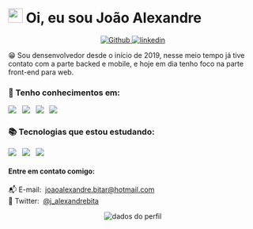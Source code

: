 # <img src="https://github.com/TheDudeThatCode/TheDudeThatCode/blob/master/Assets/Hi.gif" width="29px"> **Oi, eu sou João Alexandre** 

<p align="center">
  <a href="https://github.com/AlexBitar80">
    <img src="https://img.shields.io/badge/AlexBitar80-100000?style=for-the-badge&logo=github&logoColor=white" alt="Github"/>
  </a>
  <a href="https://www.linkedin.com/in/joão-alexandre-bitar-de-andrade/">
    <img src="https://img.shields.io/badge/João%20Alexandre%20-%230077B5.svg?&style=for-the-badge&logo=linkedin&logoColor=white" alt="linkedin"/>
  </a>
</p>

:grin: Sou densenvolvedor desde o início de 2019, nesse meio tempo já tive contato com a parte backed e mobile,
e hoje em dia tenho foco na parte front-end para web.

### :rocket: Tenho conhecimentos em: <br/>
<p align="left">
  <img src="https://img.shields.io/badge/HTML5-E34F26?style=for-the-badge&logo=html5&logoColor=white"/>&nbsp;&nbsp;
  <img src="https://img.shields.io/badge/CSS3-1572B6?style=for-the-badge&logo=css3&logoColor=white"/>&nbsp;&nbsp;
  <img src="https://img.shields.io/badge/JavaScript-F7DF1E?style=for-the-badge&logo=javascript&logoColor=black"/>&nbsp;&nbsp;
  <img src="https://img.shields.io/badge/Git-F05032?style=for-the-badge&logo=git&logoColor=white"/>
</p>

### :books: Tecnologias que estou estudando: <br/>

<p align="left">
  <img src="https://img.shields.io/badge/Node.js-43853D?style=for-the-badge&logo=node-dot-js&logoColor=white"/>&nbsp;&nbsp;
  <img src="https://img.shields.io/badge/React-20232A?style=for-the-badge&logo=react&logoColor=61DAFB"/>&nbsp;&nbsp;
  <img src="https://img.shields.io/badge/TypeScript-007ACC?style=for-the-badge&logo=typescript&logoColor=white"/>
</p>

#### Entre em contato comigo:

:mailbox_with_mail: E-mail:&nbsp; <a href="mailto:joaoalexandre.bitar@hotmai.com?">joaoalexandre.bitar@hotmail.com</a> <br/>
:iphone: Twitter:&nbsp; <a href="https://twitter.com/j_alexandrebita">@j_alexandrebita</a>

<p align="center">
  <img src="https://github-readme-stats.vercel.app/api?username=AlexBitar80&show_icons=true&theme=dracula" alt="dados do perfil"/>
</p>
